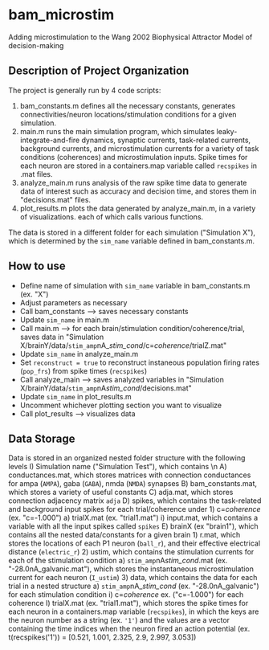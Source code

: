 # bam_microstim
Adding microstimulation to the Wang 2002 Biophysical Attractor Model of decision-making

## Description of Project Organization
The project is generally run by 4 code scripts:
  1) bam_constants.m defines all the necessary constants, generates connectivities/neuron locations/stimulation conditions for a given simulation.
  2) main.m runs the main simulation program, which simulates leaky-integrate-and-fire dynamics, synaptic currents, task-related currents, background currents, and microstimulation currents for a variety of task conditions (coherences) and microstimulation inputs.  Spike times for each neuron are stored in a containers.map variable called ``recspikes`` in .mat files.
  3) analyze_main.m runs analysis of the raw spike time data to generate data of interest such as accuracy and decision time, and stores them in "decisions.mat" files.
  4)  plot_results.m plots the data generated by analyze_main.m, in a variety of visualizations. each of which calls various functions.

The data is stored in a different folder for each simulation ("Simulation X"), which is determined by the ``sim_name`` variable defined in bam_constants.m.    

## How to use
- Define name of simulation with ``sim_name`` variable in bam_constants.m (ex. "X")
- Adjust parameters as necessary
- Call bam_constants --> saves necessary constants
- Update ``sim_name`` in main.m
- Call main.m --> for each brain/stimulation condition/coherence/trial, saves data in "Simulation X/brainY/data/``stim_amp``nA_*stim_cond*/c=*coherence*/trialZ.mat"
- Update ``sim_name`` in analyze_main.m
- Set ``reconstruct = true`` to reconstruct instaneous population firing rates (``pop_frs``) from spike times (``recspikes``)
- Call analyze_main --> saves analyzed variables in "Simulation X/brainY/data/``stim_amp``nA*stim_cond*/decisions.mat"
- Update ``sim_name`` in plot_results.m
- Uncomment whichever plotting section you want to visualize
- Call plot_results --> visualizes data

## Data Storage
Data is stored in an organized nested folder structure with the following levels
I) Simulation name ("Simulation Test"), which contains \n
    A) conductances.mat, which stores matrices with connection conductances for ampa (``AMPA``), gaba (``GABA``), nmda (``NMDA``) synapses
    B) bam_constants.mat, which stores a variety of useful constants
    C) adja.mat, which stores connection adjacency matrix ``adja``
    D) spikes, which contains the task-related and background input spikes for each trial/coherence under
      1) c=*coherence* (ex. "c=-1.000")
        a) trialX.mat (ex. "trial1.mat")
          i) input.mat, which contains a variable with all the input spikes called ``spikes``
    E) brainX (ex "brain1"), which contains all the nested data/constants for a given brain
      1) r.mat, which stores the locations of each P1 neuron (``ball_r``), and their effective electrical distance (``electric_r``)
      2) ustim, which contains the stimulation currents for each of the stimulation condition
        a) ``stim_amp``nA*stim_cond*.mat (ex. "-28.0nA_galvanic.mat"), which stores the instantaneous microstimulation current for each neuron (``I_ustim``)
      3) data, which contains the data for each trial in a nested structure
        a) ``stim_amp``nA_*stim_cond* (ex. "-28.0nA_galvanic") for each stimulation condition
          i) c=*coherence* ex. ("c=-1.000") for each coherence
            I) trialX.mat (ex. "trial1.mat"), which stores the spike times for each neuron in a containers.map variable (``recspikes``),
                  in which the keys are the neuron number as a string (ex. ``'1'``) and the values are a vector containing the time indices
                  when the neuron fired an action potential (ex. t(recspikes('1')) = [0.521, 1.001, 2.325, 2.9, 2.997, 3.053])
        

